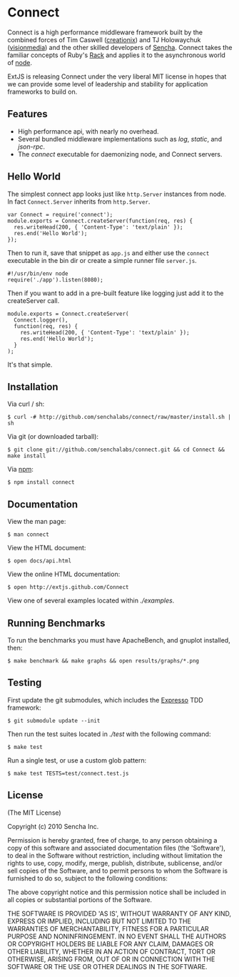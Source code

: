 # Connect

Connect is a high performance middleware framework built by the combined forces of Tim Caswell ([creationix][]) and TJ Holowaychuk ([visionmedia][]) and the other skilled developers of [Sencha][]. Connect takes the familiar concepts of Ruby's [Rack](http://rack.rubyforge.org/) and applies it to the asynchronous world of [node](http://nodejs.org).

ExtJS is releasing Connect under the very liberal MIT license in hopes that we can provide some level of leadership and stability for application frameworks to build on.

## Features

  * High performance api, with nearly no overhead.
  * Several bundled middleware implementations such as _log_, _static_, and _json-rpc_.
  * The _connect_ executable for daemonizing node, and Connect servers.

## Hello World

The simplest connect app looks just like `http.Server` instances from node.  In fact `Connect.Server` inherits from `http.Server`.

    var Connect = require('connect');
    module.exports = Connect.createServer(function(req, res) {
      res.writeHead(200, { 'Content-Type': 'text/plain' });
      res.end('Hello World');
    });

Then to run it, save that snippet as `app.js` and either use the `connect` executable in the bin dir or create a simple runner file `server.js`.

    #!/usr/bin/env node
    require('./app').listen(8080);

Then if you want to add in a pre-built feature like logging just add it to the createServer call.

    module.exports = Connect.createServer(
      Connect.logger(),
      function(req, res) {
        res.writeHead(200, { 'Content-Type': 'text/plain' });
        res.end('Hello World');
      }
    );

It's that simple.

## Installation

Via curl / sh:

    $ curl -# http://github.com/senchalabs/connect/raw/master/install.sh | sh

Via git (or downloaded tarball):

    $ git clone git://github.com/senchalabs/connect.git && cd Connect && make install

Via [npm](http://github.com/isaacs/npm):

    $ npm install connect

## Documentation

View the man page:

    $ man connect

View the HTML document:

    $ open docs/api.html

View the online HTML documentation:

	$ open http://extjs.github.com/Connect

View one of several examples located within _./examples_.

## Running Benchmarks

To run the benchmarks you must have ApacheBench, and gnuplot installed, then:

    $ make benchmark && make graphs && open results/graphs/*.png

## Testing

First update the git submodules, which includes
the [Expresso](http://github.com/visionmedia/expresso) TDD
framework:

    $ git submodule update --init

Then run the test suites located in _./test_ with the following command:

    $ make test

Run a single test, or use a custom glob pattern:

    $ make test TESTS=test/connect.test.js

[creationix]: http://github.com/creationix
[visionmedia]: http://github.com/visionmedia
[Sencha]: http://www.sencha.com/
[Rack]: http://rack.rubyforge.org/
[Node.JS]: http://nodejs.org/

## License 

(The MIT License)

Copyright (c) 2010 Sencha Inc.

Permission is hereby granted, free of charge, to any person obtaining
a copy of this software and associated documentation files (the
'Software'), to deal in the Software without restriction, including
without limitation the rights to use, copy, modify, merge, publish,
distribute, sublicense, and/or sell copies of the Software, and to
permit persons to whom the Software is furnished to do so, subject to
the following conditions:

The above copyright notice and this permission notice shall be
included in all copies or substantial portions of the Software.

THE SOFTWARE IS PROVIDED 'AS IS', WITHOUT WARRANTY OF ANY KIND,
EXPRESS OR IMPLIED, INCLUDING BUT NOT LIMITED TO THE WARRANTIES OF
MERCHANTABILITY, FITNESS FOR A PARTICULAR PURPOSE AND NONINFRINGEMENT.
IN NO EVENT SHALL THE AUTHORS OR COPYRIGHT HOLDERS BE LIABLE FOR ANY
CLAIM, DAMAGES OR OTHER LIABILITY, WHETHER IN AN ACTION OF CONTRACT,
TORT OR OTHERWISE, ARISING FROM, OUT OF OR IN CONNECTION WITH THE
SOFTWARE OR THE USE OR OTHER DEALINGS IN THE SOFTWARE.